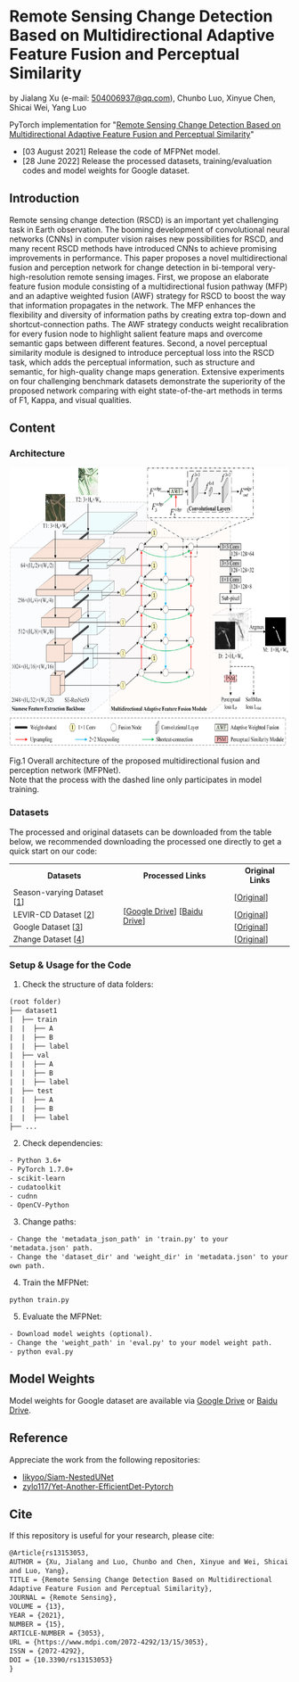 # Remote Sensing Change Detection Based on Multidirectional Adaptive Feature Fusion and Perceptual Similarity
by Jialang Xu (e-mail: 504006937@qq.com), Chunbo Luo, Xinyue Chen, Shicai Wei, Yang Luo

PyTorch implementation for "[Remote Sensing Change Detection Based on Multidirectional Adaptive Feature Fusion and Perceptual Similarity](https://www.mdpi.com/2072-4292/13/15/3053)"

- [03 August 2021] Release the code of MFPNet model.
- [28 June 2022] Release the processed datasets, training/evaluation codes and model weights for Google dataset.

## Introduction
Remote sensing change detection (RSCD) is an important yet challenging task in Earth observation. The booming development of convolutional neural networks (CNNs) in computer vision raises new possibilities for RSCD, and many recent RSCD methods have introduced CNNs to achieve promising improvements in performance. This paper proposes a novel multidirectional fusion and perception network for change detection in bi-temporal very-high-resolution remote sensing images. First, we propose an elaborate feature fusion module consisting of a multidirectional fusion pathway (MFP) and an adaptive weighted fusion (AWF) strategy  for RSCD to boost the way that information propagates in the network. The MFP enhances the flexibility and diversity of information paths by creating extra top-down and shortcut-connection paths. The AWF strategy conducts weight recalibration for every fusion node to highlight salient feature maps and overcome semantic gaps between different features. Second, a novel perceptual similarity module is designed to introduce perceptual loss into the RSCD task, which adds the perceptual information, such as structure and semantic, for high-quality change maps generation. Extensive experiments on four challenging benchmark datasets demonstrate the superiority of the proposed network comparing with eight state-of-the-art methods in terms of F1, Kappa, and visual qualities.

## Content
### Architecture
<img src="https://github.com/wzjialang/MFPNet/blob/main/figure/MFPNet.png" height="500"/>

Fig.1 Overall architecture of the proposed multidirectional fusion and perception network (MFPNet). <br>
Note that the process with the dashed line only participates in model training.

### Datasets
The processed and original datasets can be downloaded from the table below, we recommended downloading the processed one directly to get a quick start on our code:

<table>
	<tr>
	    <th>Datasets</th>
	    <th>Processed Links</th>
	    <th>Original Links</th>	
	</tr>
    <tr>
	    <td>Season-varying Dataset [<a href="https://www.int-arch-photogramm-remote-sens-spatial-inf-sci.net/XLII-2/565/2018/">1</a>]</td>
	    <td rowspan="4">[<a href="" target="_blank">Google Drive</a>]
	    [<a href="https://pan.baidu.com/s/1kf5QmTY8Usnknkao1JcAkw?pwd=1234" target="_blank">Baidu Drive</a>] 
        <td>[<a href="https://drive.google.com/file/d/1GX656JqqOyBi_Ef0w65kDGVto-nHrNs9" target="_blank">Original</a>] </td>
	</tr>
	    <td>LEVIR-CD Dataset [<a href="https://www.mdpi.com/2072-4292/12/10/1662">2</a>]</td>
	    <td>[<a href="https://justchenhao.github.io/LEVIR/" target="_blank">Original</a>]</td>
    </tr>
	</tr>
	    <td>Google Dataset [<a href="https://ieeexplore.ieee.org/document/9161009/">3</a>]</td>
	    <td>[<a href="https://github.com/GeoZcx/A-deeply-supervised-image-fusion-network-for-change-detection-in-remote-sensing-images/tree/master/dataset" target="_blank">Original</a>]</td>
    </tr>
	</tr>
	    <td>Zhange Dataset [<a href="https://www.sciencedirect.com/science/article/abs/pii/S0924271620301532">4</a>]</td>
	    <td>[<a href="https://github.com/daifeng2016/Change-Detection-Dataset-for-High-Resolution-Satellite-Imagery" target="_blank">Original</a>]</td>
    </tr>
</table> 

### Setup & Usage for the Code

1. Check the structure of data folders:
```
(root folder)
├── dataset1
|  ├── train
|  |  ├── A
|  |  ├── B
|  |  ├── label
|  ├── val
|  |  ├── A
|  |  ├── B
|  |  ├── label
|  ├── test
|  |  ├── A
|  |  ├── B
|  |  ├── label
├── ...
```

2. Check dependencies:
```
- Python 3.6+
- PyTorch 1.7.0+
- scikit-learn
- cudatoolkit
- cudnn
- OpenCV-Python
```

3. Change paths:
```
- Change the 'metadata_json_path' in 'train.py' to your 'metadata.json' path.
- Change the 'dataset_dir' and 'weight_dir' in 'metadata.json' to your own path.
```

4. Train the MFPNet:
```
python train.py
```

5. Evaluate the MFPNet:
```
- Download model weights (optional).
- Change the 'weight_path' in 'eval.py' to your model weight path.
- python eval.py
```

## Model Weights
Model weights for Google dataset are available via [Google Drive]() or [Baidu Drive](https://pan.baidu.com/s/141aQDQ_lMEi83O2t6AcLqg?pwd=1234).

## Reference
Appreciate the work from the following repositories:
* [likyoo/Siam-NestedUNet](https://github.com/likyoo/Siam-NestedUNet)
* [zylo117/Yet-Another-EfficientDet-Pytorch](https://github.com/zylo117/Yet-Another-EfficientDet-Pytorch)

## Cite
If this repository is useful for your research, please cite:
```
@Article{rs13153053,
AUTHOR = {Xu, Jialang and Luo, Chunbo and Chen, Xinyue and Wei, Shicai and Luo, Yang},
TITLE = {Remote Sensing Change Detection Based on Multidirectional Adaptive Feature Fusion and Perceptual Similarity},
JOURNAL = {Remote Sensing},
VOLUME = {13},
YEAR = {2021},
NUMBER = {15},
ARTICLE-NUMBER = {3053},
URL = {https://www.mdpi.com/2072-4292/13/15/3053},
ISSN = {2072-4292},
DOI = {10.3390/rs13153053}
}
```
